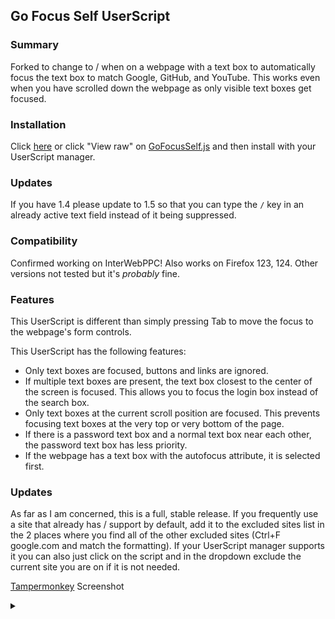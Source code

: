 ## Go Focus Self UserScript 

### Summary
Forked to change to / when on a webpage with a text box to automatically focus the text box to match Google, GitHub, and YouTube. This works even when you have scrolled down the webpage as only visible text boxes get focused.

### Installation 
Click [here](https://raw.githubusercontent.com/Vintagemotors/userscript-go-focus-self/master/GoFocusSelf.js) or click "View raw" on [GoFocusSelf.js](https://github.com/Vintagemotors/userscript-go-focus-self/blob/master/GoFocusSelf.js) and then install with your UserScript manager. 

### Updates
If you have 1.4 please update to 1.5 so that you can type the ```/``` key in an already active text field instead of it being suppressed. 

### Compatibility 
Confirmed working on InterWebPPC! Also works on Firefox 123, 124. Other versions not tested but it's *probably* fine. 

### Features
This UserScript is different than simply pressing Tab to move the focus to the webpage's form controls.

This UserScript has the following features:
- Only text boxes are focused, buttons and links are ignored.
- If multiple text boxes are present, the text box closest to the center of the screen is focused. This allows you to focus the login box instead of the search box.
- Only text boxes at the current scroll position are focused. This prevents focusing text boxes at the very top or very bottom of the page.
- If there is a password text box and a normal text box near each other, the password text box has less priority.
- If the webpage has a text box with the autofocus attribute, it is selected first.

### Updates 
As far as I am concerned, this is a full, stable release. If you frequently use a site that already has / support by default, add it to the excluded sites list in the 2 places where you find all of the other excluded sites (Ctrl+F google.com and match the formatting). If your UserScript manager supports it you can also just click on the script and in the dropdown exclude the current site you are on if it is not needed.

[Tampermonkey](https://www.tampermonkey.net/) Screenshot
<details>
<summary></summary>

![image](https://github.com/Vintagemotors/userscript-go-focus-self/assets/103160565/1f510952-6ffa-444f-b0f7-fbee325c30a1)

</details>
